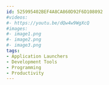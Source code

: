 ```yaml
---
id: 525995402BEF4A8CA860D92F6D108092
#videos:
#- https://youtu.be/dQw4w9WgXcQ
#images:
#- image1.png
#- image2.png
#- image3.png
tags:
- Application Launchers
- Development Tools
- Programming
- Productivity
---
```

